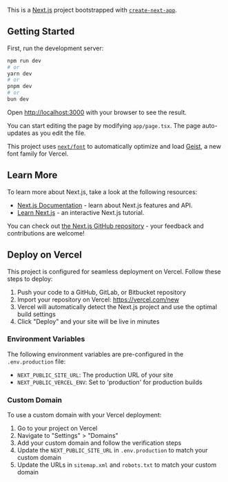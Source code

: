 This is a [Next.js](https://nextjs.org) project bootstrapped with [`create-next-app`](https://nextjs.org/docs/app/api-reference/cli/create-next-app).

## Getting Started

First, run the development server:

```bash
npm run dev
# or
yarn dev
# or
pnpm dev
# or
bun dev
```

Open [http://localhost:3000](http://localhost:3000) with your browser to see the result.

You can start editing the page by modifying `app/page.tsx`. The page auto-updates as you edit the file.

This project uses [`next/font`](https://nextjs.org/docs/app/building-your-application/optimizing/fonts) to automatically optimize and load [Geist](https://vercel.com/font), a new font family for Vercel.

## Learn More

To learn more about Next.js, take a look at the following resources:

- [Next.js Documentation](https://nextjs.org/docs) - learn about Next.js features and API.
- [Learn Next.js](https://nextjs.org/learn) - an interactive Next.js tutorial.

You can check out [the Next.js GitHub repository](https://github.com/vercel/next.js) - your feedback and contributions are welcome!

## Deploy on Vercel

This project is configured for seamless deployment on Vercel. Follow these steps to deploy:

1. Push your code to a GitHub, GitLab, or Bitbucket repository
2. Import your repository on Vercel: https://vercel.com/new
3. Vercel will automatically detect the Next.js project and use the optimal build settings
4. Click "Deploy" and your site will be live in minutes

### Environment Variables

The following environment variables are pre-configured in the `.env.production` file:

- `NEXT_PUBLIC_SITE_URL`: The production URL of your site
- `NEXT_PUBLIC_VERCEL_ENV`: Set to 'production' for production builds

### Custom Domain

To use a custom domain with your Vercel deployment:

1. Go to your project on Vercel
2. Navigate to "Settings" > "Domains"
3. Add your custom domain and follow the verification steps
4. Update the `NEXT_PUBLIC_SITE_URL` in `.env.production` to match your custom domain
5. Update the URLs in `sitemap.xml` and `robots.txt` to match your custom domain
